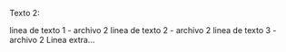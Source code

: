 Texto 2:

linea de texto 1 - archivo 2
linea de texto 2 - archivo 2
linea de texto 3 - archivo 2
Linea extra...
